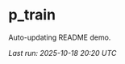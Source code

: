 # p_train

Auto-updating README demo.

<!--START_SECTION:status-->
_Last run: 2025-10-18 20:20 UTC_
<!--END_SECTION:status-->



































































































































































































































































































































































































































































































































































































































































































































































































































































































































































































































































































































































































































































































































































































